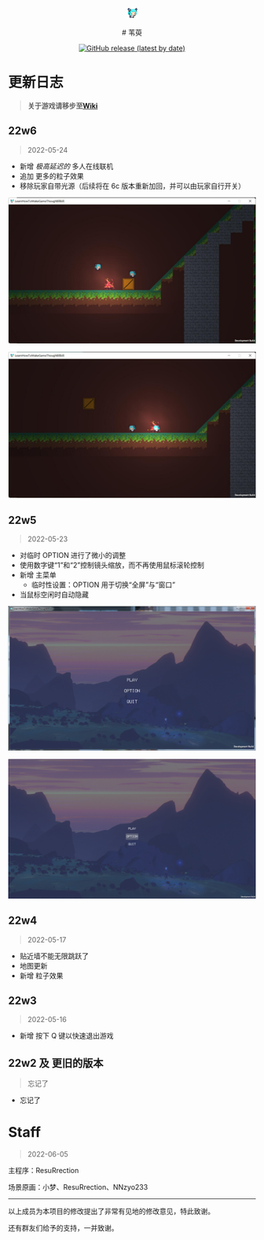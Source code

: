 <p align="center">
<img src="https://github.com/PCG0/Lhmgtb/blob/main/Assets/Images/%E9%98%BF%E8%8B%87gif.gif"/>
</p>

<div align="center">
# 苇萸
    
[![GitHub release (latest by date)]()](https://github.com/PCG0/Lhmgtb/releases)
</div>

# 更新日志

> **关于游戏请移步至[Wiki](https://github.com/PCG0/Lhmgtb/wiki)**

## 22w6

> 2022-05-24

- 新增 *极高延迟的* 多人在线联机
- 追加 更多的粒子效果
- 移除玩家自带光源（后续将在 6c 版本重新加回，并可以由玩家自行开关）

![o1](https://github.com/PCG0/Lhmgtb/blob/main/Assets/Aseprite/Online-1.png)

![o2](https://github.com/PCG0/Lhmgtb/blob/main/Assets/Aseprite/Online-2.png)

## 22w5

> 2022-05-23

- 对临时 OPTION 进行了微小的调整
- 使用数字键“1”和“2”控制镜头缩放，而不再使用鼠标滚轮控制
- 新增 主菜单
    - 临时性设置：OPTION 用于切换“全屏”与“窗口”
- 当鼠标空闲时自动隐藏

![mmms](https://github.com/PCG0/Lhmgtb/blob/main/Assets/Aseprite/MainMenu-MinScreen.png)

![mmfs](https://github.com/PCG0/Lhmgtb/blob/main/Assets/Aseprite/MainMenu-FullScreen.png)

## 22w4

> 2022-05-17

- 贴近墙不能无限跳跃了
- 地图更新
- 新增 粒子效果

## 22w3

> 2022-05-16

- 新增 按下 Q 键以快速退出游戏

## 22w2 及 更旧的版本

>  忘记了

- 忘记了

# Staff

> 2022-06-05

主程序：ResuRrection

场景原画：小梦、ResuRrection、NNzyo233

****

以上成员为本项目的修改提出了非常有见地的修改意见，特此致谢。

还有群友们给予的支持，一并致谢。
